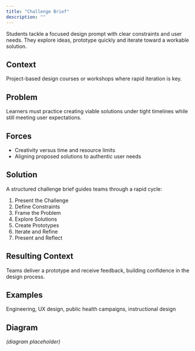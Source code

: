 ```yaml
---
title: "Challenge Brief"
description: ""
---
```


Students tackle a focused design prompt with clear constraints and user needs. They explore ideas, prototype quickly and iterate toward a workable solution.

## Context
Project-based design courses or workshops where rapid iteration is key.

## Problem
Learners must practice creating viable solutions under tight timelines while still meeting user expectations.

## Forces
- Creativity versus time and resource limits
- Aligning proposed solutions to authentic user needs

## Solution
A structured challenge brief guides teams through a rapid cycle:
1. Present the Challenge
2. Define Constraints
3. Frame the Problem
4. Explore Solutions
5. Create Prototypes
6. Iterate and Refine
7. Present and Reflect

## Resulting Context
Teams deliver a prototype and receive feedback, building confidence in the design process.

## Examples
Engineering, UX design, public health campaigns, instructional design

## Diagram
*(diagram placeholder)*

